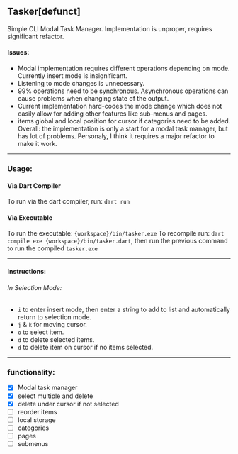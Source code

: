 ## Tasker[defunct]
Simple CLI Modal Task Manager.
Implementation is unproper, requires significant refactor.
#### Issues: 
- Modal implementation requires different operations depending on mode. Currently insert mode is insignificant.
- Listening to mode changes is unnecessary.
- 99% operations need to be synchronous. Asynchronous operations can cause problems when changing state of the output.
- Current implementation hard-codes the mode change which does not easily allow for adding other features like sub-menus and pages.
- items global and local position for cursor if categories need to be added.
Overall: the implementation is only a start for a modal task manager, but has lot of problems. Personaly, I think it requires a major refactor to make it work.

---

### Usage:
#### Via Dart Compiler
To run via the dart compiler, run: `dart run`
#### Via Executable
To run the executable: `{workspace}/bin/tasker.exe`
To recompile run: `dart compile exe {workspace}/bin/tasker.dart`, then run the previous command to run the compiled `tasker.exe`

---

#### Instructions:
###### In Selection Mode:
- `i` to enter insert mode, then enter a string to add to list and automatically return to selection mode.
- `j` & `k` for moving cursor.
- `o` to select item.
- `d` to delete selected items.
- `d` to delete item on cursor if no items selected.

---

### functionality:
- [x] Modal task manager
- [x] select multiple and delete
- [x] delete under cursor if not selected
- [ ] reorder items
- [ ] local storage
- [ ] categories
- [ ] pages
- [ ] submenus